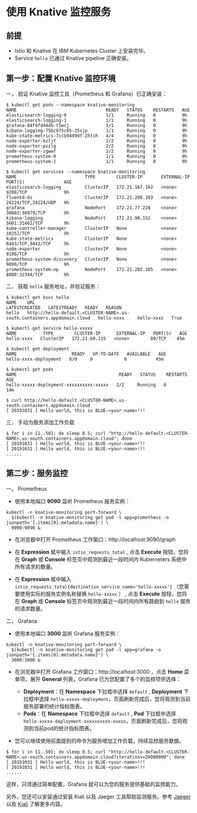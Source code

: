 # 使用 Knative 监控服务


## 前提

* Istio 和 Knative 在 IBM Kubernetes Cluster 上安装完毕。
* Service `hello` 已通过 Knative pipeline 正确安装。

## 第一步：配置 Knative 监控环境

一， 验证 Knative 监控工具（Prometheus 和 Grafana）已正确安装：
```
$ kubectl get pods --namespace knative-monitoring
NAME                                  READY   STATUS    RESTARTS   AGE
elasticsearch-logging-0               1/1     Running   0          9h
elasticsearch-logging-1               1/1     Running   0          9h
grafana-84fdfd44db-t5wcj              1/1     Running   0          9h
kibana-logging-75bc875c85-25sjp       1/1     Running   0          9h
kube-state-metrics-7ccb9449df-2htsh   4/4     Running   0          9h
node-exporter-kzljf                   2/2     Running   0          9h
node-exporter-pvzlg                   2/2     Running   0          9h
node-exporter-zgwwf                   2/2     Running   0          9h
prometheus-system-0                   1/1     Running   0          9h
prometheus-system-1                   1/1     Running   0          9h

$ kubectl get services --namespace knative-monitoring
NAME                          TYPE        CLUSTER-IP       EXTERNAL-IP   PORT(S)               AGE
elasticsearch-logging         ClusterIP   172.21.167.162   <none>        9200/TCP              9h
fluentd-ds                    ClusterIP   172.21.208.103   <none>        24224/TCP,24224/UDP   9h
grafana                       NodePort    172.21.77.228    <none>        30802:30979/TCP       9h
kibana-logging                NodePort    172.21.90.152    <none>        5601:31462/TCP        9h
kube-controller-manager       ClusterIP   None             <none>        10252/TCP             9h
kube-state-metrics            ClusterIP   None             <none>        8443/TCP,9443/TCP     9h
node-exporter                 ClusterIP   None             <none>        9100/TCP              9h
prometheus-system-discovery   ClusterIP   None             <none>        9090/TCP              9h
prometheus-system-np          NodePort    172.21.202.105   <none>        8080:32344/TCP        9h
```

二， 获取 `hello` 服务地址，并验证服务：
```
$ kubectl get ksvc hello
NAME    URL                                                                      LATESTCREATED   LATESTREADY   READY   REASON
hello   http://hello-default.<CLUSTER-NAME>.us-south.containers.appdomain.cloud   hello-xxxx     hello-xxxx   True   

$ kubectl get service hello-xxxxx
NAME          TYPE        CLUSTER-IP      EXTERNAL-IP   PORT(S)   AGE
hello-xxxx   ClusterIP   172.21.60.115   <none>        80/TCP    45m

$ kubectl get deployment
NAME                     READY   UP-TO-DATE   AVAILABLE   AGE
hello-xxxx-deployment   0/0     0            0           45m

$ kubectl get pods
NAME                                       READY   STATUS    RESTARTS   AGE
hello-xxxxx-deployment-xxxxxxxxxx-xxxxx   2/2     Running   0          14m

$ curl http://hello-default.<CLUSTER-NAME>.us-south.containers.appdomain.cloud
[ 20191031 ] Hello world, this is BLUE-<your-name>!!!
```

三， 手动为服务添加工作负载
```
$ for i in {1..50}; do sleep 0.5; curl "http://hello-default.<CLUSTER-NAME>.us-south.containers.appdomain.cloud"; done
[ 20191031 ] Hello world, this is BLUE-<your-name>!!!
[ 20191031 ] Hello world, this is BLUE-<your-name>!!!
......
```

## 第二步：服务监控

一， Prometheus

- 使用本地端口 **9090** 监听 Prometheus 服务实例：
```
kubectl -n knative-monitoring port-forward \
  $(kubectl -n knative-monitoring get pod -l app=prometheus -o jsonpath='{.items[0].metadata.name}') \
  9090:9090 &
```

- 在浏览器中打开 Prometheus 工作窗口：http://localhost:9090/graph

- 在 **Expression** 框中输入 `istio_requests_total` , 点击 **Execute** 按钮，您将在 **Graph** 或 **Console** 标签页中观测到最近一段时间内 Kuberneters 系统中所有请求的数量。

- 在 **Expression** 框中输入 `istio_requests_total{destination_service_name='hello-xxxxx'}` （您需要使用实际的服务实例名称替换 `hello-xxxxx` ） , 点击 **Execute** 按钮，您将在 **Graph** 或 **Console** 标签页中观测到最近一段时间内所有路由到 `hello` 服务的请求数量。

二， Grafana

- 使用本地端口 **3000** 监听 Grafana 服务实例：
```
kubectl -n knative-monitoring port-forward \
  $(kubectl -n knative-monitoring get pod -l app=grafana -o jsonpath='{.items[0].metadata.name}') \
  3000:3000 &
```

- 在浏览器中打开 Grafana 工作窗口：http://localhost:3000 ，点击 **Home** 菜单项，展开 **General** 列表，Grafana 已为您配置了多个的监控项供选择：
  - **Deployment**：在 **Namespace** 下拉框中选择 `default` , **Deployment** 下拉框中选择 `hello-xxxxx-deployment`，页面刷新完成后，您将观测到当前服务部署的统计指标图表。
  - **Pods**：在 **Namespace** 下拉框中选择 `default` , **Pod** 下拉框中选择 `hello-xxxxx-deployment-xxxxxxxxxx-xxxxx`，页面刷新完成后，您将观测到当前pod的统计指标图表。

- 您可以继续使用前面提到的命令为服务增加工作负载，持续监控服务数据。

```
$ for i in {1..50}; do sleep 0.5; curl "http://hello-default.<CLUSTER-NAME>.us-south.containers.appdomain.cloud?iterations=20000000"; done
[ 20191031 ] Hello world, this is BLUE-<your-name>!!!
[ 20191031 ] Hello world, this is BLUE-<your-name>!!!
......
```

这样，只须通过简单配置，Grafana 就可以为您的服务提供基础的监控能力。

另外，您还可以安装通过安装 Kiali 以及 Jaeger 工具帮助监测服务。参考 [Jaeger](https://www.jaegertracing.io/docs/1.15/) 以及 [Kiali](https://kiali.io/) 了解更多内容。
